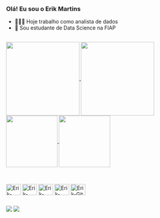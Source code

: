 ### Olá! Eu sou o Erik Martins

- 👨🏻‍💻 Hoje trabalho como analista de dados
- 🌱 Sou estudante de Data Science na FIAP

##

<div></div>
  <a href="https://github.com/mtserik/github-readme-stats">
    <img height=200 align="center" src="https://github-readme-stats.vercel.app/api?username=mtserik&show_icons=true&theme=dark&rank_icon=github" />
  </a>
  <a href="https://github.com/mtserik/convoychat">
    <img height=200 align="center" src="https://github-readme-stats.vercel.app/api/top-langs?username=mtserik&layout=compact&langs_count=6&card_width=320&theme=dark" />
  </a>
</div>

<div>
  <a href="https://github.com/mtserik/python-pandas-tratando-analisando-dados">
    <img height=140 align="center" src="https://github-readme-stats.vercel.app/api/pin/?username=mtserik&repo=python-pandas-tratando-analisando-dados&theme=dark&show_icons=true" />
  </a>
  <a href="https://github.com/mtserik/data-science-analise-visualizacao-dados">
    <img height=140 align="center" src="https://github-readme-stats.vercel.app/api/pin/?username=mtserik&repo=data-science-analise-visualizacao-dados&theme=dark&show_icons=true" />
  </a>
</div>


##

<div style="display: inline_block"><br>
  <img align="center" alt="Erik-Python" height="30" width="40" src="https://cdn.jsdelivr.net/gh/devicons/devicon@latest/icons/python/python-original.svg" />
  <img align="center" alt="Erik-sql-developer" height="30" width="40" src="https://cdn.jsdelivr.net/gh/devicons/devicon@latest/icons/sqldeveloper/sqldeveloper-original.svg" />
  <img align="center" alt="Erik-SQL" height="30" width="40" src="https://cdn.jsdelivr.net/gh/devicons/devicon@latest/icons/azuresqldatabase/azuresqldatabase-original.svg" />
  <img align="center" alt="Erik-Jupyter" height="30" width="40" src="https://cdn.jsdelivr.net/gh/devicons/devicon@latest/icons/jupyter/jupyter-original-wordmark.svg" />
  <img align="center" alt="Erik-Git" height="30" width="40" src="https://cdn.jsdelivr.net/gh/devicons/devicon@latest/icons/git/git-original.svg" />
</div>

##

<div>
    <a href="https://www.linkedin.com/in/mtserik/" target="_blank"><img src="https://img.shields.io/badge/LinkedIn-0077B5?style=for-the-badge&logo=linkedin&logoColor=white" target="_blank"></a> 
    <a href="mailto:erik.stos.mts@gmail.com" target="_blank"><img src="https://img.shields.io/badge/Gmail-D14836?style=for-the-badge&logo=gmail&logoColor=white" target="_blank"></a>

</div>
